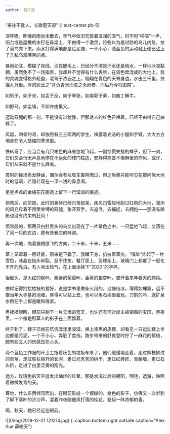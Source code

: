 ```yaml
---
author: 钱乐遥
---
```


“来往不逢人，长歌楚天碧”
{:.text-center.pb-5}

深呼吸。昨晚的雨尚未散去，空气中依旧充盈着温润的湿气，时不时“啪嗒”一声，阳台或是屋檐的水打在鼻梁上，不由得一个激灵，险些以为是过路的鸟儿内急，拉了滴鸟粪下来。雨水打得满地都是烂泥塘，一不小心，浅蓝色的运动鞋上便已沾上了几粒乌漆麻黑的点。

暴雨如注，模糊了视线，沾在睫毛上，已经分不清是汗水还是雨水，一样地冰凉黏稠，虽然免不了一场指责，我却并不觉得有什么丢脸，在调色盘混成的大地上，我的灵魂变得格外轻盈，凌驾于浓云之上，翱翔在青色的天脊身边，水击三千里，扶摇九万里。厚的灰云之“背负青天而莫之夭阏者，而后乃今将图南”。

如列子，如子来，如孟子反，如子琴张，如南郭子綦，如庖丁解牛。

如野马，如尘埃，不如许由巢父。

迈动双腿的那一刻，不是没有过犹豫，但那诱人的红色召唤着，已经不由得自己抉择了。

风起，刺骨的凉，却依然有三三两两的学生，裸露着光洁的小腿和手臂，大大方方地走在令人瑟缩的寒流里。

快转弯了，应当会有几只褐色的麻雀忽地飞起，一副惊慌失措的样子，但下一刻，它们又会悄无声息地停在不远处的球门柱边，安静得简直不像麻雀的作风，或许，它们从来就不是什么麻雀。

晨时的操场愈发静谧，偶尔会有垃圾车轰鸣而过，但之后便只能听见花瓣问候大地时的低语，若隐若现在一深一浅的鼻息间。

星星点点的金橘花在跑道上留下一行湿润的痕迹。

拐弯后，向前跑，此时的身体已经兴奋起来，疾风迅雷般地刮过红色的大地，凛冽的风充斥着不再受束缚的双腿，张开双手，去追寻，去捕捉，去拥抱——那没有踪影也没有约束的狂风！

惯常般的，那两只白肚黑头的鸟又出现在了一片翠色之中，一只猛地飞起，又落在了另一只的右边，颇有些眷恋的味道。

再一次地，向着振翅欲飞的方向，二十米，十米，五米......

草上笼罩着一层轻雾，原来是下霜了。我蹲下身，扒拉着草尖，“噗呲”炸起了一片雪色，冰晶在指头碎裂，忍不住笑。餐厅窗上，篮球架上，玻璃门上都覆了一层化不开的乳白，有人哈出热气，在上面涂抹下“2020”的字样。

抬起头，是火红的枫叶，酱紫的葡萄叶，金黄的银杏叶，盛开着来年春天的颜色。

依稀记得捡拾枯枝的爱好，说是学书里做柴火用的。池塘结冰，薄得如蝉翼，远不像当年大寺基的池塘，厚得可以站上去，也可以用石块砸着玩，刀割的冷，连矿泉水倒在手上都是暖和得紧。

再揉揉眼睛，眼前只剩下一片无垠的蓝天，也许还有河对岸未被销毁的麦田，黑夜里，一个像是稻草人的影子在上面飘着。

终于到了，鞋子已经在坑坑洼洼里浸湿，换上漆黑的皮鞋，却看见一只运动鞋上半边都是污泥，一个不小心，弄脏了食指，跑步带来的舒爽登时拧了一麻花的郁结，颇有些文人的伤感压在心头。

两个蓝色工作服的环卫工拖着灰色的垃圾车来了，他们缓缓地走着，走过柳枝拂过的青草，走过铁栏隔开的长河，走过光秃秃的树干，走过红砖房，青藤墙，走过石头阶，走进了白里泛黄的阳光。

远方，玫瑰色的天空迸发出灿烂的红晕，那是水洗过后的朝阳，明艳，透澈，映照着微微发青的天。

蓦地，什么东西倾泻而出，在眼前形成一个模糊的、金色的影子，仿佛又一次听到了脚下落叶的沙沙声，混着昨夜刚被风打落的桂花，卷起一阵浓郁的香。

啊，秋天，她已经近在眼前。

![](/img/2019-12-21 121214.jpg)
{:.caption.bottom.right.outside caption="Alex Xue 薛皓天"}
